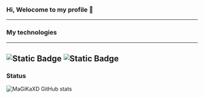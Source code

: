 ### Hi, Welocome to my profile 👋

---

### My technologies

---

![Static Badge](https://img.shields.io/badge/HTML5-%23E34F26?logo=html5&color=black) ![Static Badge](https://img.shields.io/badge/CSS-%231572B6?logo=CSS3&color=blue)
---

### Status

![MaGiKaXD GitHub stats](https://github-readme-stats.vercel.app/api?username=MaGiKaXD&show_icons=true&theme=transparent)
